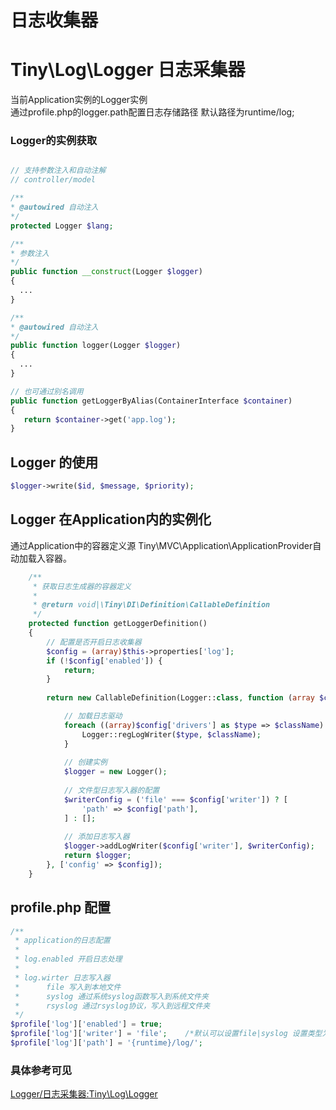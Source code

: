 日志收集器
====

Tiny\Log\Logger 日志采集器
====
   当前Application实例的Logger实例   
   通过profile.php的logger.path配置日志存储路径 默认路径为runtime/log;   

### Logger的实例获取
```php

// 支持参数注入和自动注解
// controller/model

/**
* @autowired 自动注入
*/
protected Logger $lang;

/**
* 参数注入
*/
public function __construct(Logger $logger)
{
  ...
}

/**
* @autowired 自动注入
*/
public function logger(Logger $logger) 
{
  ...
}

// 也可通过别名调用
public function getLoggerByAlias(ContainerInterface $container)
{
   return $container->get('app.log');
}
```

Logger 的使用
----

```php
$logger->write($id, $message, $priority);
```

Logger 在Application内的实例化
----

通过Application中的容器定义源 Tiny\MVC\Application\ApplicationProvider自动加载入容器。

```php
    /**
     * 获取日志生成器的容器定义
     *
     * @return void|\Tiny\DI\Definition\CallableDefinition
     */
    protected function getLoggerDefinition()
    {
        // 配置是否开启日志收集器
        $config = (array)$this->properties['log'];
        if (!$config['enabled']) {
            return;
        }
        
        return new CallableDefinition(Logger::class, function (array $config) {

            // 加载日志驱动
            foreach ((array)$config['drivers'] as $type => $className) {
                Logger::regLogWriter($type, $className);
            }
            
            // 创建实例
            $logger = new Logger();
            
            // 文件型日志写入器的配置
            $writerConfig = ('file' === $config['writer']) ? [
                'path' => $config['path'],
            ] : [];
            
            // 添加日志写入器
            $logger->addLogWriter($config['writer'], $writerConfig);
            return $logger;
        }, ['config' => $config]);
    }
```

profile.php 配置
----
```php
/**
 * application的日志配置
 * 
 * log.enabled 开启日志处理
 * 
 * log.wirter 日志写入器
 *      file 写入到本地文件
 *      syslog 通过系统syslog函数写入到系统文件夹
 *      rsyslog 通过rsyslog协议，写入到远程文件夹
 */
$profile['log']['enabled'] = true;
$profile['log']['writer'] = 'file';    /*默认可以设置file|syslog 设置类型为file时，需要设置log.path为可写目录路径 */
$profile['log']['path'] = '{runtime}/log/';
```

### 具体参考可见   
[Logger/日志采集器:Tiny\Log\Logger](https://github.com/tinyphporg/tinyphp-dcos/blob/master/docs/manual/lib/log.md)
